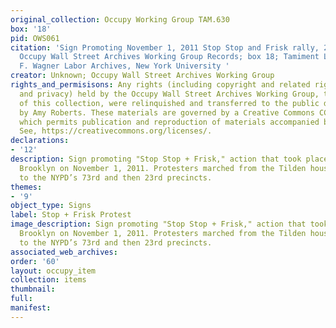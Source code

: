 ```yaml
---
original_collection: Occupy Working Group TAM.630
box: '18'
pid: OWS061
citation: 'Sign Promoting November 1, 2011 Stop Stop and Frisk rally, 2011; TAM.630
  Occupy Wall Street Archives Working Group Records; box 18; Tamiment Library/Robert
  F. Wagner Labor Archives, New York University '
creator: Unknown; Occupy Wall Street Archives Working Group
rights_and_permisisons: Any rights (including copyright and related rights to publicity
  and privacy) held by the Occupy Wall Street Archives Working Group, the creator
  of this collection, were relinquished and transferred to the public domain in 2013
  by Amy Roberts. These materials are governed by a Creative Commons CC0 license,
  which permits publication and reproduction of materials accompanied by full attribution.
  See, https://creativecommons.org/licenses/.
declarations:
- '12'
description: Sign promoting "Stop Stop + Frisk," action that took place in Brownsville,
  Brooklyn on November 1, 2011. Protesters marched from the Tilden housing projects
  to the NYPD’s 73rd and then 23rd precincts.
themes:
- '9'
object_type: Signs
label: Stop + Frisk Protest
image_description: Sign promoting "Stop Stop + Frisk," action that took place in Brownsville,
  Brooklyn on November 1, 2011. Protesters marched from the Tilden housing projects
  to the NYPD’s 73rd and then 23rd precincts.
associated_web_archives:
order: '60'
layout: occupy_item
collection: items
thumbnail:
full:
manifest:
---
```

